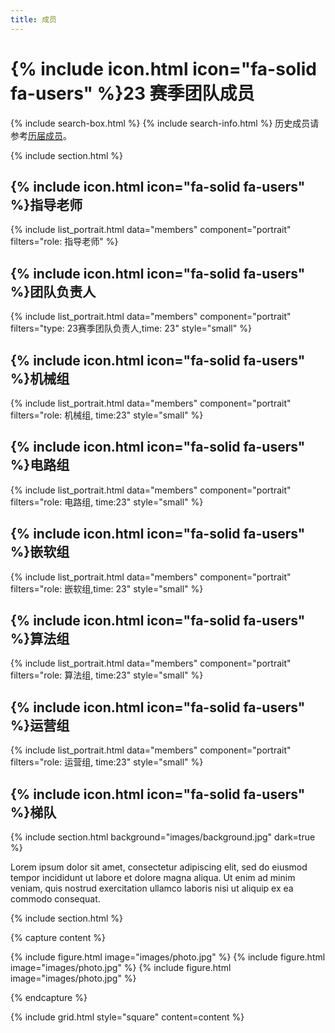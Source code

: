 ```yaml
---
title: 成员
---
```


# {% include icon.html icon="fa-solid fa-users" %}23 赛季团队成员
{% include search-box.html %}
{% include search-info.html %}
历史成员请参考[历届成员](/team/history)。

{% include section.html %}

## {% include icon.html icon="fa-solid fa-users" %}指导老师

{% include list_portrait.html data="members" component="portrait" filters="role: 指导老师" %}

## {% include icon.html icon="fa-solid fa-users" %}团队负责人
{% include list_portrait.html data="members" component="portrait" filters="type: 23赛季团队负责人,time: 23" style="small"  %}

## {% include icon.html icon="fa-solid fa-users" %}机械组
  
{% include list_portrait.html data="members" component="portrait" filters="role: 机械组, time:23" style="small" %}

## {% include icon.html icon="fa-solid fa-users" %}电路组

{% include list_portrait.html data="members" component="portrait" filters="role: 电路组, time:23" style="small" %}
## {% include icon.html icon="fa-solid fa-users" %}嵌软组

{% include list_portrait.html data="members" component="portrait" filters="role: 嵌软组,time: 23" style="small"  %}
## {% include icon.html icon="fa-solid fa-users" %}算法组

{% include list_portrait.html data="members" component="portrait" filters="role: 算法组, time:23" style="small" %}
## {% include icon.html icon="fa-solid fa-users" %}运营组

{% include list_portrait.html data="members" component="portrait" filters="role: 运营组, time:23" style="small" %}

## {% include icon.html icon="fa-solid fa-users" %}梯队



{% include section.html background="images/background.jpg" dark=true %}

Lorem ipsum dolor sit amet, consectetur adipiscing elit, sed do eiusmod tempor
incididunt ut labore et dolore magna aliqua. Ut enim ad minim veniam, quis
nostrud exercitation ullamco laboris nisi ut aliquip ex ea commodo consequat.

{% include section.html %}

{% capture content %}

{% include figure.html image="images/photo.jpg" %}
{% include figure.html image="images/photo.jpg" %}
{% include figure.html image="images/photo.jpg" %}

{% endcapture %}

{% include grid.html style="square" content=content %}
